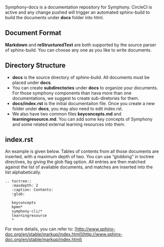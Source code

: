 Symphony-docs is a documentation repository for Symphony. CircleCI is active and any change pushed will trigger an automated sphinx-build to build the documents under **docs** folder into html.

## Document Format

**Markdown** and **reStructuredText** are both supported by the source parser of sphinx-build. You can choose any one as you like to write documents.

## Directory Structure

- **docs** is the source directory of sphinx-build. All documents must be placed under **docs**. 
- You can create **subdirectories** under **docs** to organize your documents. For those symphony components than hava more than one documentations, we suggest to create sub-diretories for them.
- **docs/index.rst** is the initial documentaiton file. Once you create a new folder under **docs**, you may also need to edit index.rst. 
- We also have two common files **keyconcepts.md** and **learningresource.md**. You can add some key concepts of Symphony and some related external learning resources into them.

## index.rst
An example is given below. Tables of contents from all those documents are inserted, with a maximum depth of two. You can use “globbing” in toctree directives, by giving the glob flag option. All entries are then matched against the list of available documents, and matches are inserted into the list alphabetically. 
```
.. toctree::
   :maxdepth: 2
   :caption: Contents:
   :glob:

   keyconcepts
   bpmn*
   symphony-cli/*
   learningresource
   *
```
For more details, you can refer to: [http://www.sphinx-doc.org/en/stable/markup/index.html](http://www.sphinx-doc.org/en/stable/markup/index.html)
